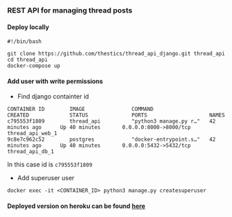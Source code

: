 ### REST API for managing thread posts

#### Deploy locally

```
#!/bin/bash

git clone https://github.com/thestics/thread_api_django.git thread_api
cd thread_api
docker-compose up
```

#### Add user with write permissions

- Find django containter id
```
CONTAINER ID        IMAGE               COMMAND                  CREATED             STATUS              PORTS                    NAMES
c795553f1809        thread_api          "python3 manage.py r…"   42 minutes ago      Up 40 minutes       0.0.0.0:8000->8000/tcp   thread_api_web_1
9c8e7c962c52        postgres            "docker-entrypoint.s…"   42 minutes ago      Up 40 minutes       0.0.0.0:5432->5432/tcp   thread_api_db_1
````
In this case id is `c795553f1809`

- Add superuser user
```
docker exec -it <CONTAINER_ID> python3 manage.py createsuperuser
```

#### Deployed version on heroku can be found [here](https://django-thread-rest-api.herokuapp.com/)
